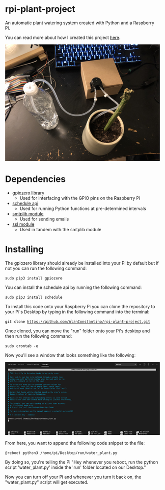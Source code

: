 # rpi-plant-project
An automatic plant watering system created with Python and a Raspberry Pi.

You can read more about how I created this project [here](https://blog.alanconstantino.com/articles/water-your-plant-using-a-raspberry-pi-and-python.html).

<img src="https://raw.githubusercontent.com/AlanConstantino/personal-blog/master/images/rpi-plant-article/complete-water-pump.jpg">

# Dependencies
- [gpiozero library](https://gpiozero.readthedocs.io/en/stable/index.html)
  - Used for interfacing with the GPIO pins on the Raspberry Pi
- [schedule api](https://schedule.readthedocs.io/en/stable/)
  - Used for running Python functions at pre-determined intervals
- [smtplib module](https://docs.python.org/3/library/smtplib.html)
  - Used for sending emails
- [ssl module](https://docs.python.org/3/library/ssl.html)
  - Used in tandem with the smtplib module
  
# Installing
The gpiozero library should already be installed into your Pi by default but if not you can run the following command:

<code>sudo pip3 install gpiozero</code>

You can install the schedule api by running the following command:

<code>sudo pip3 install schedule</code>

To install this code onto your Raspberry Pi you can clone the repository to your Pi's Desktop by typing in the following command into the terminal:

<code>git clone https://github.com/AlanConstantino/rpi-plant-project.git</code>

Once cloned, you can move the "run" folder onto your Pi's desktop and then run the following command:

<code>sudo crontab -e</code>

Now you'll see a window that looks something like the following:

<img src="https://raw.githubusercontent.com/AlanConstantino/personal-blog/master/images/rpi-plant-article/pi-terminal.png">

From here, you want to append the following code snippet to the file:

<code>@reboot python3 /home/pi/Desktop/run/water_plant.py</code>

By doing so, you're telling the Pi "Hey whenever you reboot, run the python script 'water_plant.py' inside the 'run' folder located on our Desktop."

Now you can turn off your Pi and whenever you turn it back on, the "water_plant.py" script will get executed.
